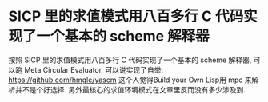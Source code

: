 # SICP 里的求值模式用八百多行 C 代码实现了一个基本的 scheme 解释器












按照 SICP 里的求值模式用八百多行 C 代码实现了一个基本的 scheme 解释器, 可以跑 Meta Circular Evaluator, 可以说实现了自举: https://github.com/hmgle/yascm 这个人觉得Build  your Own Lisp用 mpc 来解析并不是个好选择. 另外最核心的求值环境模式在文章里反而没有多少涉及到.